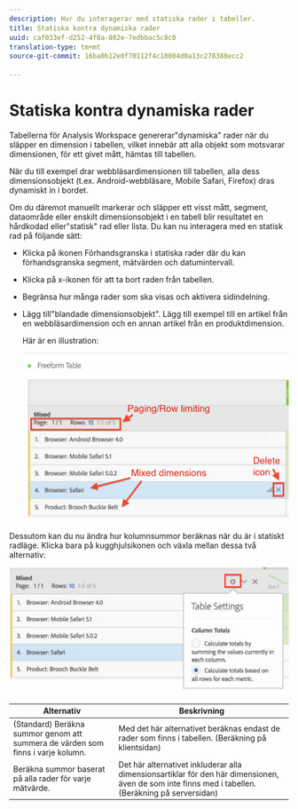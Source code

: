 ```yaml
---
description: Hur du interagerar med statiska rader i tabeller.
title: Statiska kontra dynamiska rader
uuid: caf033ef-d252-4f8a-802e-7edbbac5c8c0
translation-type: tm+mt
source-git-commit: 16ba0b12e0f70112f4c10804d0a13c278388ecc2

---
```



# Statiska kontra dynamiska rader

Tabellerna för Analysis Workspace genererar&quot;dynamiska&quot; rader när du släpper en dimension i tabellen, vilket innebär att alla objekt som motsvarar dimensionen, för ett givet mått, hämtas till tabellen.

När du till exempel drar webbläsardimensionen till tabellen, alla dess dimensionsobjekt (t.ex. Android-webbläsare, Mobile Safari, Firefox) dras dynamiskt in i bordet.

Om du däremot manuellt markerar och släpper ett visst mått, segment, dataområde eller enskilt dimensionsobjekt i en tabell blir resultatet en hårdkodad eller&quot;statisk&quot; rad eller lista. Du kan nu interagera med en statisk rad på följande sätt:

* Klicka på ikonen Förhandsgranska i statiska rader där du kan förhandsgranska segment, mätvärden och datumintervall.
* Klicka på x-ikonen för att ta bort raden från tabellen.
* Begränsa hur många rader som ska visas och aktivera sidindelning.
* Lägg till&quot;blandade dimensionsobjekt&quot;. Lägg till exempel till en artikel från en webbläsardimension och en annan artikel från en produktdimension.

   Här är en illustration:

   ![](assets/static_rows.png)

Dessutom kan du nu ändra hur kolumnsummor beräknas när du är i statiskt radläge. Klicka bara på kugghjulsikonen och växla mellan dessa två alternativ:

![](assets/column-totals.png)

| Alternativ | Beskrivning |
|---|---|
| (Standard) Beräkna summor genom att summera de värden som finns i varje kolumn. | Med det här alternativet beräknas endast de rader som finns i tabellen. (Beräkning på klientsidan) |
| Beräkna summor baserat på alla rader för varje mätvärde. | Det här alternativet inkluderar alla dimensionsartiklar för den här dimensionen, även de som inte finns med i tabellen. (Beräkning på serversidan) |

